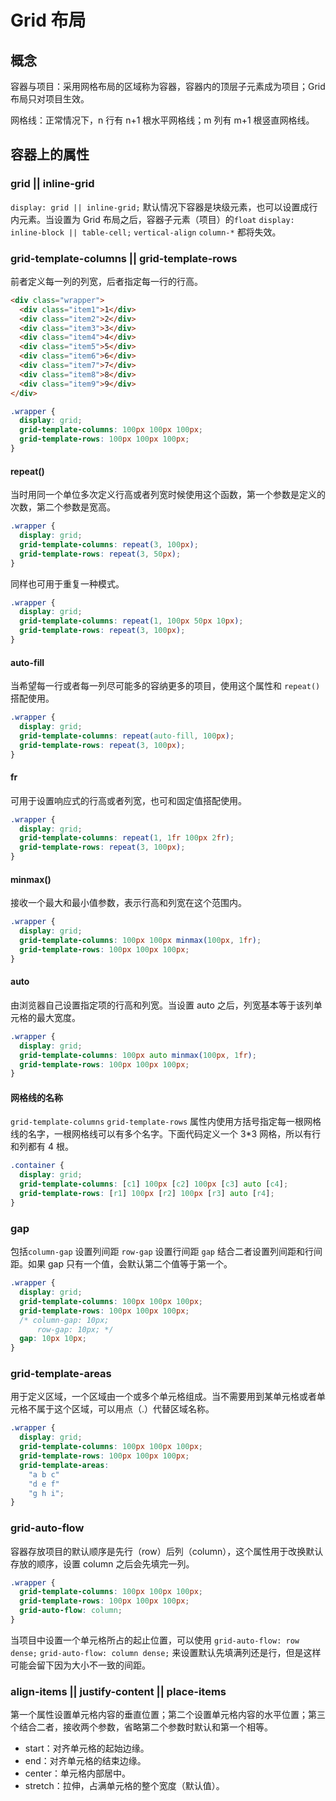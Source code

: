 # Grid 布局

## 概念

容器与项目：采用网格布局的区域称为容器，容器内的顶层子元素成为项目；Grid 布局只对项目生效。

网格线：正常情况下，n 行有 n+1 根水平网格线；m 列有 m+1 根竖直网格线。

## 容器上的属性

### grid || inline-grid

`display: grid || inline-grid;` 默认情况下容器是块级元素，也可以设置成行内元素。当设置为 Grid 布局之后，容器子元素（项目）的`float` `display: inline-block || table-cell;` `vertical-align` `column-*` 都将失效。

### grid-template-columns || grid-template-rows

前者定义每一列的列宽，后者指定每一行的行高。

```html
<div class="wrapper">
  <div class="item1">1</div>
  <div class="item2">2</div>
  <div class="item3">3</div>
  <div class="item4">4</div>
  <div class="item5">5</div>
  <div class="item6">6</div>
  <div class="item7">7</div>
  <div class="item8">8</div>
  <div class="item9">9</div>
</div>
```

```css
.wrapper {
  display: grid;
  grid-template-columns: 100px 100px 100px;
  grid-template-rows: 100px 100px 100px;
}
```

#### repeat()

当时用同一个单位多次定义行高或者列宽时候使用这个函数，第一个参数是定义的次数，第二个参数是宽高。

```css
.wrapper {
  display: grid;
  grid-template-columns: repeat(3, 100px);
  grid-template-rows: repeat(3, 50px);
}
```

同样也可用于重复一种模式。

```css
.wrapper {
  display: grid;
  grid-template-columns: repeat(1, 100px 50px 10px);
  grid-template-rows: repeat(3, 100px);
}
```

#### auto-fill

当希望每一行或者每一列尽可能多的容纳更多的项目，使用这个属性和 `repeat()` 搭配使用。

```css
.wrapper {
  display: grid;
  grid-template-columns: repeat(auto-fill, 100px);
  grid-template-rows: repeat(3, 100px);
}
```

#### fr

可用于设置响应式的行高或者列宽，也可和固定值搭配使用。

```css
.wrapper {
  display: grid;
  grid-template-columns: repeat(1, 1fr 100px 2fr);
  grid-template-rows: repeat(3, 100px);
}
```

#### minmax()

接收一个最大和最小值参数，表示行高和列宽在这个范围内。

```css
.wrapper {
  display: grid;
  grid-template-columns: 100px 100px minmax(100px, 1fr);
  grid-template-rows: 100px 100px 100px;
}
```

#### auto

由浏览器自己设置指定项的行高和列宽。当设置 auto 之后，列宽基本等于该列单元格的最大宽度。

```css
.wrapper {
  display: grid;
  grid-template-columns: 100px auto minmax(100px, 1fr);
  grid-template-rows: 100px 100px 100px;
}
```

#### 网格线的名称

`grid-template-columns` `grid-template-rows` 属性内使用方括号指定每一根网格线的名字，一根网格线可以有多个名字。下面代码定义一个 3\*3 网格，所以有行和列都有 4 根。

```css
.container {
  display: grid;
  grid-template-columns: [c1] 100px [c2] 100px [c3] auto [c4];
  grid-template-rows: [r1] 100px [r2] 100px [r3] auto [r4];
}
```

### gap

包括`column-gap` 设置列间距 `row-gap` 设置行间距 `gap` 结合二者设置列间距和行间距。如果 gap 只有一个值，会默认第二个值等于第一个。

```css
.wrapper {
  display: grid;
  grid-template-columns: 100px 100px 100px;
  grid-template-rows: 100px 100px 100px;
  /* column-gap: 10px;
      row-gap: 10px; */
  gap: 10px 10px;
}
```

### grid-template-areas

用于定义区域，一个区域由一个或多个单元格组成。当不需要用到某单元格或者单元格不属于这个区域，可以用点（.）代替区域名称。

```css
.wrapper {
  display: grid;
  grid-template-columns: 100px 100px 100px;
  grid-template-rows: 100px 100px 100px;
  grid-template-areas:
    "a b c"
    "d e f"
    "g h i";
}
```

### grid-auto-flow

容器存放项目的默认顺序是先行（row）后列（column），这个属性用于改换默认存放的顺序，设置 column 之后会先填完一列。

```css
.wrapper {
  grid-template-columns: 100px 100px 100px;
  grid-template-rows: 100px 100px 100px;
  grid-auto-flow: column;
}
```

当项目中设置一个单元格所占的起止位置，可以使用 `grid-auto-flow: row dense;` `grid-auto-flow: column dense;` 来设置默认先填满列还是行，但是这样可能会留下因为大小不一致的间距。

### align-items || justify-content || place-items

第一个属性设置单元格内容的垂直位置；第二个设置单元格内容的水平位置；第三个结合二者，接收两个参数，省略第二个参数时默认和第一个相等。

- start：对齐单元格的起始边缘。
- end：对齐单元格的结束边缘。
- center：单元格内部居中。
- stretch：拉伸，占满单元格的整个宽度（默认值）。
